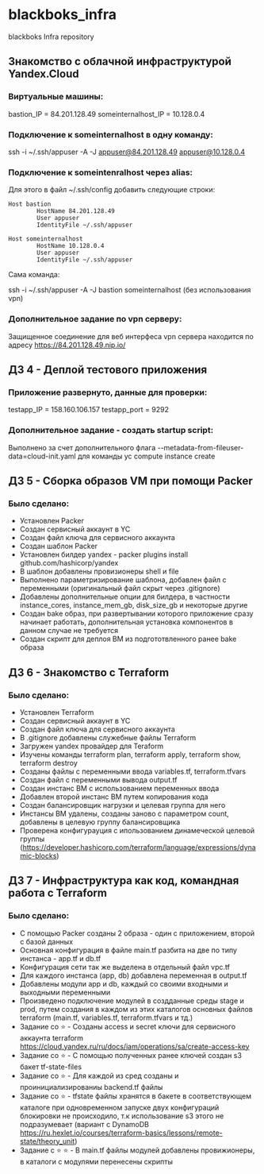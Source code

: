 # blackboks_infra
blackboks Infra repository

## Знакомство с облачной инфраструктурой Yandex.Cloud

### Виртуальные машины:
bastion_IP = 84.201.128.49
someinternalhost_IP = 10.128.0.4


### Подключение к someinternalhost в одну команду:
ssh -i ~/.ssh/appuser -A -J appuser@84.201.128.49 appuser@10.128.0.4


### Подключение к someintenralhost через alias:
Для этого в файл ~/.ssh/config добавить следующие строки:

```
Host bastion
        HostName 84.201.128.49
        User appuser
        IdentityFile ~/.ssh/appuser

Host someinternalhost
        HostName 10.128.0.4
        User appuser
        IdentityFile ~/.ssh/appuser
```

Сама команда:

ssh -i ~/.ssh/appuser -A -J bastion someinternalhost (без использования vpn)


### Дополнительное задание по vpn серверу:

Защищенное соединение для веб интерфеса vpn сервера находится по адресу https://84.201.128.49.nip.io/



## ДЗ 4 - Деплой тестового приложения


### Приложение развернуто, данные для проверки:


testapp_IP = 158.160.106.157
testapp_port = 9292


### Дополнительное задание - создать startup script:

Выполнено за счет дополнительного флага --metadata-from-fileuser-data=cloud-init.yaml для команды yc compute instance create


## ДЗ 5 - Сборка образов VM  при помощи Packer


### Было сделано:

* Установлен Packer
* Создан сервисный аккаунт в YC
* Создан файл ключа для сервисного аккаунта
* Создан шаблон Packer
* Установлен билдер yandex - packer plugins install github.com/hashicorp/yandex
* В шаблон добавлены провизионеры shell и file
* Выполнено параметризирование шаблона, добавлен файл с переменными (оригинальный файл скрыт через .gitignore)
* Добавлены дополнительные опции для билдера, в частности instance_cores, instance_mem_gb, disk_size_gb и некоторые другие
* Создан bake образ, при развертывании которого приложение сразу начинает работать, дополнительная установка компонентов в данном случае не требуется
* Создан скрипт для деплоя ВМ из подгототвленного ранее bake  образа


## ДЗ 6 - Знакомство с Terraform


### Было сделано:

* Установлен Terraform
* Создан сервисный аккаунт в YC
* Создан файл ключа для сервисного аккаунта
* В .gitignore добавлены служебные файлы Terraform
* Загружен yandex провайдер для Teraform
* Изучены команды terraform plan, terraform apply, terraform show, terraform destroy
* Созданы файлы с переменными ввода variables.tf, terraform.tfvars
* Создан файл с переменными вывода output.tf
* Создан инстанс ВМ с использованием переменных ввода
* Добавлен второй инстанс ВМ путем копирования кода
* Создан балансировщик нагрузки и целевая группа для него
* Инстансы ВМ удалены, созданы заново с параметром count, добавлены в целевую группу балансировщика
* Проверена конфигурауция с ипользованием динамеческой целевой группы (https://developer.hashicorp.com/terraform/language/expressions/dynamic-blocks)


## ДЗ 7 - Инфраструктура как код, командная работа с Terraform


### Было сделано:
* C помощью Packer созданы 2 образа - один с приложением, второй с базой данных
* Основная конфигурация в файле main.tf разбита на две по типу инстанса - app.tf и db.tf
* Конфигурация сети так же выделена в отдельный файл vpc.tf
* Для каждого инстанса (app, db) добавлена переменная в output.tf
* Добавлены модули app и db, каждый со своими входными и выходными переменными
* Произведено подключение модулей в создданные среды stage и prod, путем создания в каждом из этих каталогов основных файлов terraform (main.tf, variables.tf, terraform.tfvars и тд.)
* Задание со :star: - Созданы access и secret ключи для сервисного аккаунта terraform https://cloud.yandex.ru/ru/docs/iam/operations/sa/create-access-key
* Задание со :star: - С помощью полученных ранее ключей создан s3 бакет tf-state-files
* Задание со :star: - Для каждой из сред созданы и проинициализированиы backend.tf файлы
* Задание со :star: - tfstate файлы хранятся в бакете в соответствующем каталоге при одновременном запуске двух конфигураций блокировки не происходило, т.к использование s3 этого не подразумевает (вариант с DynamoDB https://ru.hexlet.io/courses/terraform-basics/lessons/remote-state/theory_unit)
* Задание с :star: :star: - В main.tf файлы модулей добавлены провижионеры, в каталоги с модулями перенесены скрипты

